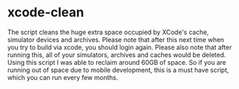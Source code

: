 # xcode-clean
The script cleans the huge extra space occupied by XCode's cache, simulator devices and archives. Please note that after this next time when you try to build via xcode, you should login again. Please also note that after running this, all of your simulators, archives and caches would be deleted. Using this script I was able to reclaim around 60GB of space. So if you are running out of space due to mobile development, this is a must have script, which you can run every few months.
